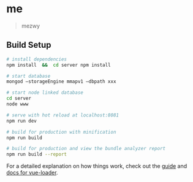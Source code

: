 # me

> mezwy

## Build Setup

``` bash
# install dependencies
npm install  &&  cd server npm install

# start database
mongod –storageEngine mmapv1 –dbpath xxx

# start node linked database
cd server   
node www

# serve with hot reload at localhost:8081
npm run dev

# build for production with minification
npm run build

# build for production and view the bundle analyzer report
npm run build --report
```

For a detailed explanation on how things work, check out the [guide](http://vuejs-templates.github.io/webpack/) and [docs for vue-loader](http://vuejs.github.io/vue-loader).

